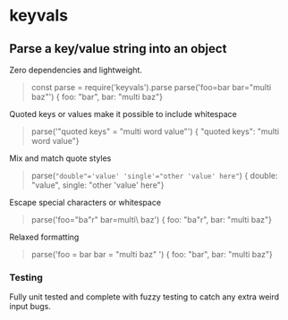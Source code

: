 # keyvals
## Parse a key/value string into an object

Zero dependencies and lightweight.

> const parse = require('keyvals').parse
> parse('foo=bar bar="multi baz"')
> { foo: "bar", bar: "multi baz"}

Quoted keys or values make it possible to include whitespace
> parse('"quoted keys" = "multi word value"')
> { "quoted keys": "multi word value"}

Mix and match quote styles
> parse(`"double"='value' 'single'="other 'value' here"`)
> { double: "value", single: "other 'value' here"}

Escape special characters or whitespace
> parse('foo="ba\"r" bar=multi\ baz')
> { foo: "ba\"r", bar: "multi baz"}

Relaxed formatting
> parse('foo  = bar bar =  "multi baz"  ')
> { foo: "bar", bar: "multi baz"}

### Testing
Fully unit tested and complete with fuzzy testing to catch any extra weird input bugs.
